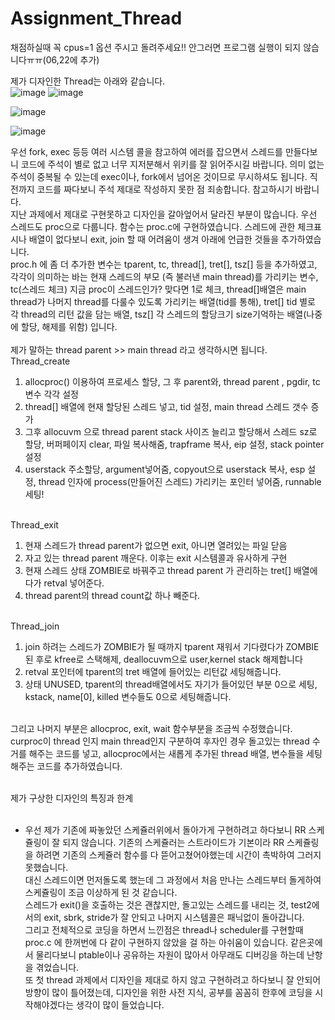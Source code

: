Assignment_Thread
=================

채점하실때 꼭 cpus=1 옵션 주시고 돌려주세요!! 안그러면 프로그램 실행이 되지 않습니다ㅠㅠ(06,22에 추가)

제가 디자인한 Thread는 아래와 같습니다.<br>
![image](/uploads/3f949ac1dcc97f7c019e5fcd7610db08/image.png)
![image](/uploads/098ca0ce27d602fd27d06ddfc709deae/image.png)

![image](/uploads/8f0dbf2fad5487a5bf5eb54a7094e954/image.png)

![image](/uploads/9ebfd48c35e9c53360c45754a489fb09/image.png)

우선 fork, exec 등등 여러 시스템 콜을 참고하여 에러를 잡으면서 스레드를 만들다보니 코드에 주석이 별로 없고 너무 지저분해서 위키를 잘 읽어주시길 바랍니다. 의미 없는 주석이 중복될 수 있는데 exec이나, fork에서 넘어온 것이므로 무시하셔도 됩니다. 직전까지 코드를 짜다보니 주석 제대로 작성하지 못한 점 죄송합니다. 참고하시기 바랍니다.<br>
지난 과제에서 제대로 구현못하고 디자인을 갈아엎어서 달라진 부분이 많습니다. 우선 스레드도 proc으로 다룹니다. 함수는 proc.c에 구현하였습니다. 스레드에 관한 체크표시나 배열이 없다보니 exit, join 할 때 어려움이 생겨 아래에 언급한 것들을 추가하였습니다.<br>
proc.h 에 좀 더 추가한 변수는 tparent, tc, thread[], tret[], tsz[] 등을 추가하였고, 각각이 의미하는 바는 현재 스레드의 부모 (즉 불러낸 main thread)를 가리키는 변수, tc(스레드 체크) 지금 proc이 스레드인가? 맞다면 1로 체크, thread[]배열은 main thread가 나머지 thread를 다룰수 있도록 가리키는 배열(tid를 통해), tret[] tid 별로 각 thread의 리턴 값을 담는 배열, tsz[] 각 스레드의 할당크기 size기억하는 배열(나중에 할당, 해제를 위함) 입니다.<br><br>
제가 말하는 thread parent >> main thread 라고 생각하시면 됩니다.<br>
Thread_create<br>
1. allocproc() 이용하여 프로세스 할당, 그 후 parent와, thread parent , pgdir, tc 변수 각각 설정<br>
2. thread[] 배열에 현재 할당된 스레드 넣고, tid 설정, main thread 스레드 갯수 증가<br>
3. 그후 allocuvm 으로 thread parent stack 사이즈 늘리고 할당해서 스레드 sz로 할당, 버퍼페이지 clear, 파일 복사해줌, trapframe 복사, eip 설정, stack pointer 설정<br>
4. userstack 주소할당, argument넣어줌, copyout으로 userstack 복사, esp 설정, thread 인자에 process(만들어진 스레드) 가리키는 포인터 넣어줌, runnable 세팅!<br><br>

Thread_exit<br>
1. 현재 스레드가 thread parent가 없으면 exit, 아니면 열려있는 파일 닫음<br>
2. 자고 있는 thread parent 깨운다.  이후는 exit 시스템콜과 유사하게 구현<br>
3.  현재 스레드 상태 ZOMBIE로 바꿔주고 thread parent 가 관리하는 tret[] 배열에다가 retval 넣어준다.<br>
4.  thread parent의 thread count값 하나 빼준다.<br><br>

Thread_join<br>
1. join 하려는 스레드가 ZOMBIE가 될 때까지 tparent 재워서 기다렸다가 ZOMBIE 된 후로 kfree로 스택해제,  deallocuvm으로 user,kernel stack 해제합니다<br>
2.  retval 포인터에 tparent의 tret 배열에 들어있는 리턴값 세팅해줍니다.<br>
3.  상태 UNUSED,  tparent의 thread배열에서도 자기가 들어있던 부분 0으로 세팅, kstack, name[0], killed 변수들도 0으로 세팅해줍니다.<br><br>

그리고 나머지 부분은 allocproc, exit, wait 함수부분을 조금씩 수정했습니다. curproc이 thread 인지 main thread인지 구분하여 후자인 경우 돌고있는 thread 수거를 해주는 코드를 넣고, allocproc에서는 새롭게 추가된 thread 배열, 변수들을 세팅해주는 코드를 추가하였습니다.<br><br>

제가 구상한 디자인의 특징과 한계<br><br>
- 우선  제가 기존에 짜놓았던 스케쥴러위에서 돌아가게 구현하려고 하다보니 RR 스케쥴링이 잘 되지 않습니다. 기존의 스케쥴러는 스트라이드가 기본이라 RR 스케쥴링을 하려면 기존의 스케쥴러 함수를 다 뜯어고쳤어야했는데 시간이 촉박하여 그러지 못했습니다.<br> 대신 스레드이면 먼저돌도록 했는데 그 과정에서 처음 만나는 스레드부터 돌게하여 스케쥴링이 조금 이상하게 된 것 같습니다.<br> 스레드가 exit()을 호출하는 것은 괜찮지만, 돌고있는 스레드를 내리는 것, test2에서의 exit, sbrk, stride가 잘 안되고 나머지 시스템콜은 패닉없이 돌아갑니다. <br>
그리고 전체적으로 코딩을 하면서 느낀점은 thread나 scheduler를 구현할때 proc.c 에 한꺼번에  다 같이 구현하지 않았을 걸 하는 아쉬움이 있습니다. 같은곳에서 물리다보니 ptable이나 공유하는 자원이 많아서 아무래도 디버깅을 하는데 난항을 겪었습니다.<br> 또 첫 thread 과제에서 디자인을 제대로 하지 않고 구현하려고 하다보니 잘 안되어 방향이 많이 틀어졌는데, 디자인을 위한 사전 지식, 공부를 꼼꼼히 한후에 코딩을 시작해야겠다는 생각이 많이 들었습니다.